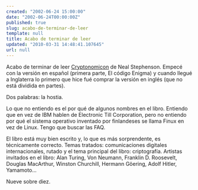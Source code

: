 ```yaml
---
created: "2002-06-24 15:00:00"
date: "2002-06-24T00:00:00Z"
published: true
slug: acabo-de-terminar-de-leer
template: null
title: Acabo de terminar de leer
updated: "2010-03-31 14:48:41.107645"
url: null
---
```


Acabo de terminar de leer [Cryptonomicon][] de Neal Stephenson. Empecé con la versión en español (primera parte, El código Enigma) y cuando llegué a Inglaterra lo primero que hice fué comprar la versión en inglés (que no está dividida en partes).

Dos palabras: la hostia.

Lo que no entiendo es el por qué de algunos nombres en el libro. Entiendo que en vez de IBM hablen de Electronic Till Corporation, pero no entiendo por qué el sistema operativo inventado por finlandeses se llama Finux en vez de Linux. Tengo que buscar las FAQ.

El libro está muy bien escrito y, lo que es más sorprendente, es técnicamente correcto. Temas tratados: comunicaciones digitales internacionales, rutado y el tema principal del libro: criptografía.
Artistas invitados en el libro: Alan Turing, Von Neumann, Franklin D. Roosevelt, Douglas MacArthur, Winston Churchill, Hermann Göering, Adolf Hitler, Yamamoto...

Nueve sobre diez.

[Cryptonomicon]: http://www.amazon.co.uk/exec/obidos/ASIN/0099410672/ignaciotorres-21
